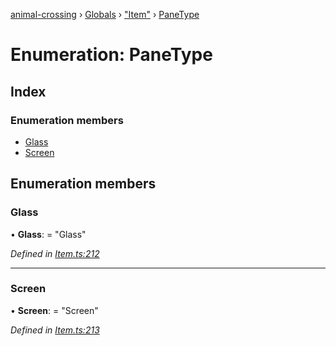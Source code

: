 [animal-crossing](../README.md) › [Globals](../globals.md) › ["Item"](../modules/_item_.md) › [PaneType](_item_.panetype.md)

# Enumeration: PaneType

## Index

### Enumeration members

* [Glass](_item_.panetype.md#glass)
* [Screen](_item_.panetype.md#screen)

## Enumeration members

###  Glass

• **Glass**: = "Glass"

*Defined in [Item.ts:212](https://github.com/Norviah/animal-crossing/blob/e9cea70/module/types/Item.ts#L212)*

___

###  Screen

• **Screen**: = "Screen"

*Defined in [Item.ts:213](https://github.com/Norviah/animal-crossing/blob/e9cea70/module/types/Item.ts#L213)*
